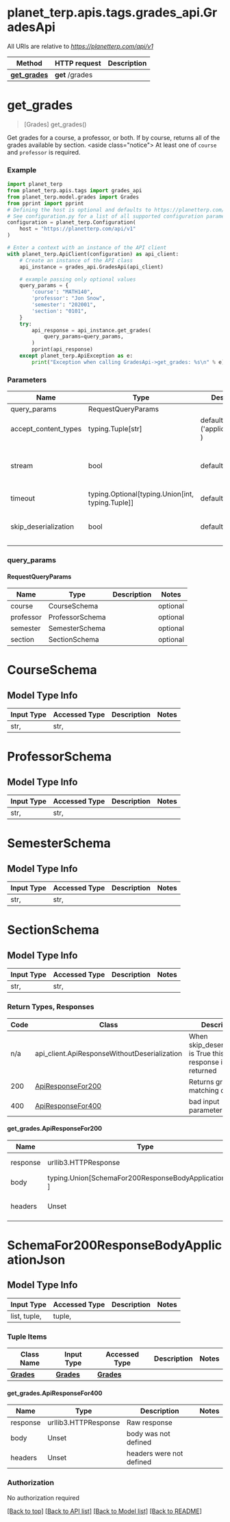 <a name="__pageTop"></a>
# planet_terp.apis.tags.grades_api.GradesApi

All URIs are relative to *https://planetterp.com/api/v1*

Method | HTTP request | Description
------------- | ------------- | -------------
[**get_grades**](#get_grades) | **get** /grades | 

# **get_grades**
<a name="get_grades"></a>
> [Grades] get_grades()



Get grades for a course, a professor, or both. If by course, returns all of the grades available by section.  <aside class=\"notice\"> At least one of <code>course</code> and <code>professor</code> is required. </aside> 

### Example

```python
import planet_terp
from planet_terp.apis.tags import grades_api
from planet_terp.model.grades import Grades
from pprint import pprint
# Defining the host is optional and defaults to https://planetterp.com/api/v1
# See configuration.py for a list of all supported configuration parameters.
configuration = planet_terp.Configuration(
    host = "https://planetterp.com/api/v1"
)

# Enter a context with an instance of the API client
with planet_terp.ApiClient(configuration) as api_client:
    # Create an instance of the API class
    api_instance = grades_api.GradesApi(api_client)

    # example passing only optional values
    query_params = {
        'course': "MATH140",
        'professor': "Jon Snow",
        'semester': "202001",
        'section': "0101",
    }
    try:
        api_response = api_instance.get_grades(
            query_params=query_params,
        )
        pprint(api_response)
    except planet_terp.ApiException as e:
        print("Exception when calling GradesApi->get_grades: %s\n" % e)
```
### Parameters

Name | Type | Description  | Notes
------------- | ------------- | ------------- | -------------
query_params | RequestQueryParams | |
accept_content_types | typing.Tuple[str] | default is ('application/json', ) | Tells the server the content type(s) that are accepted by the client
stream | bool | default is False | if True then the response.content will be streamed and loaded from a file like object. When downloading a file, set this to True to force the code to deserialize the content to a FileSchema file
timeout | typing.Optional[typing.Union[int, typing.Tuple]] | default is None | the timeout used by the rest client
skip_deserialization | bool | default is False | when True, headers and body will be unset and an instance of api_client.ApiResponseWithoutDeserialization will be returned

### query_params
#### RequestQueryParams

Name | Type | Description  | Notes
------------- | ------------- | ------------- | -------------
course | CourseSchema | | optional
professor | ProfessorSchema | | optional
semester | SemesterSchema | | optional
section | SectionSchema | | optional


# CourseSchema

## Model Type Info
Input Type | Accessed Type | Description | Notes
------------ | ------------- | ------------- | -------------
str,  | str,  |  | 

# ProfessorSchema

## Model Type Info
Input Type | Accessed Type | Description | Notes
------------ | ------------- | ------------- | -------------
str,  | str,  |  | 

# SemesterSchema

## Model Type Info
Input Type | Accessed Type | Description | Notes
------------ | ------------- | ------------- | -------------
str,  | str,  |  | 

# SectionSchema

## Model Type Info
Input Type | Accessed Type | Description | Notes
------------ | ------------- | ------------- | -------------
str,  | str,  |  | 

### Return Types, Responses

Code | Class | Description
------------- | ------------- | -------------
n/a | api_client.ApiResponseWithoutDeserialization | When skip_deserialization is True this response is returned
200 | [ApiResponseFor200](#get_grades.ApiResponseFor200) | Returns grades matching query
400 | [ApiResponseFor400](#get_grades.ApiResponseFor400) | bad input parameter

#### get_grades.ApiResponseFor200
Name | Type | Description  | Notes
------------- | ------------- | ------------- | -------------
response | urllib3.HTTPResponse | Raw response |
body | typing.Union[SchemaFor200ResponseBodyApplicationJson, ] |  |
headers | Unset | headers were not defined |

# SchemaFor200ResponseBodyApplicationJson

## Model Type Info
Input Type | Accessed Type | Description | Notes
------------ | ------------- | ------------- | -------------
list, tuple,  | tuple,  |  | 

### Tuple Items
Class Name | Input Type | Accessed Type | Description | Notes
------------- | ------------- | ------------- | ------------- | -------------
[**Grades**]({{complexTypePrefix}}Grades.md) | [**Grades**]({{complexTypePrefix}}Grades.md) | [**Grades**]({{complexTypePrefix}}Grades.md) |  | 

#### get_grades.ApiResponseFor400
Name | Type | Description  | Notes
------------- | ------------- | ------------- | -------------
response | urllib3.HTTPResponse | Raw response |
body | Unset | body was not defined |
headers | Unset | headers were not defined |

### Authorization

No authorization required

[[Back to top]](#__pageTop) [[Back to API list]](../../../README.md#documentation-for-api-endpoints) [[Back to Model list]](../../../README.md#documentation-for-models) [[Back to README]](../../../README.md)

